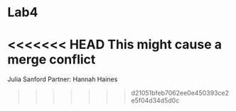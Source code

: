 # Lab4
<<<<<<< HEAD
This might cause a merge conflict
=======
Julia Sanford
Partner: Hannah Haines
>>>>>>> d21051bfeb7062ee0e450393ce2e5f04d34d5d0c
